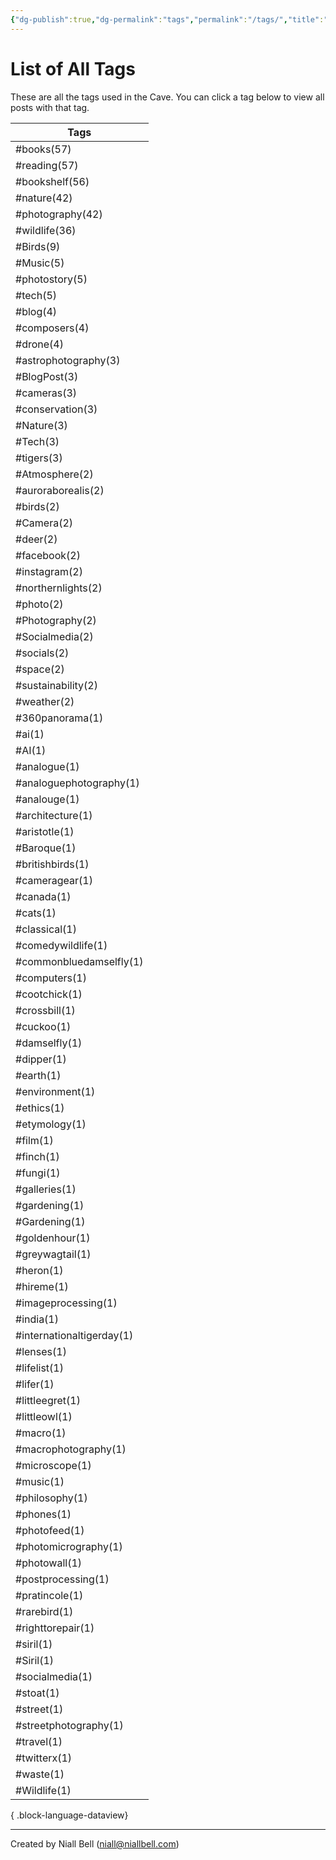 ```yaml
---
{"dg-publish":true,"dg-permalink":"tags","permalink":"/tags/","title":"List of All Tags","hide":true,"noteIcon":null,"created":"2024-04-16T00:05:40.920+01:00","updated":"2024-05-05T11:08:34.273+01:00"}
---
```


# List of All Tags

These are all the tags used in the Cave. You can click a tag below to view all posts with that tag.

| Tags                      |
| ------------------------- |
| #books(57)                |
| #reading(57)              |
| #bookshelf(56)            |
| #nature(42)               |
| #photography(42)          |
| #wildlife(36)             |
| #Birds(9)                 |
| #Music(5)                 |
| #photostory(5)            |
| #tech(5)                  |
| #blog(4)                  |
| #composers(4)             |
| #drone(4)                 |
| #astrophotography(3)      |
| #BlogPost(3)              |
| #cameras(3)               |
| #conservation(3)          |
| #Nature(3)                |
| #Tech(3)                  |
| #tigers(3)                |
| #Atmosphere(2)            |
| #auroraborealis(2)        |
| #birds(2)                 |
| #Camera(2)                |
| #deer(2)                  |
| #facebook(2)              |
| #instagram(2)             |
| #northernlights(2)        |
| #photo(2)                 |
| #Photography(2)           |
| #Socialmedia(2)           |
| #socials(2)               |
| #space(2)                 |
| #sustainability(2)        |
| #weather(2)               |
| #360panorama(1)           |
| #ai(1)                    |
| #AI(1)                    |
| #analogue(1)              |
| #analoguephotography(1)   |
| #analouge(1)              |
| #architecture(1)          |
| #aristotle(1)             |
| #Baroque(1)               |
| #britishbirds(1)          |
| #cameragear(1)            |
| #canada(1)                |
| #cats(1)                  |
| #classical(1)             |
| #comedywildlife(1)        |
| #commonbluedamselfly(1)   |
| #computers(1)             |
| #cootchick(1)             |
| #crossbill(1)             |
| #cuckoo(1)                |
| #damselfly(1)             |
| #dipper(1)                |
| #earth(1)                 |
| #environment(1)           |
| #ethics(1)                |
| #etymology(1)             |
| #film(1)                  |
| #finch(1)                 |
| #fungi(1)                 |
| #galleries(1)             |
| #gardening(1)             |
| #Gardening(1)             |
| #goldenhour(1)            |
| #greywagtail(1)           |
| #heron(1)                 |
| #hireme(1)                |
| #imageprocessing(1)       |
| #india(1)                 |
| #internationaltigerday(1) |
| #lenses(1)                |
| #lifelist(1)              |
| #lifer(1)                 |
| #littleegret(1)           |
| #littleowl(1)             |
| #macro(1)                 |
| #macrophotography(1)      |
| #microscope(1)            |
| #music(1)                 |
| #philosophy(1)            |
| #phones(1)                |
| #photofeed(1)             |
| #photomicrography(1)      |
| #photowall(1)             |
| #postprocessing(1)        |
| #pratincole(1)            |
| #rarebird(1)              |
| #righttorepair(1)         |
| #siril(1)                 |
| #Siril(1)                 |
| #socialmedia(1)           |
| #stoat(1)                 |
| #street(1)                |
| #streetphotography(1)     |
| #travel(1)                |
| #twitterx(1)              |
| #waste(1)                 |
| #Wildlife(1)              |

{ .block-language-dataview}

---
Created by Niall Bell (niall@niallbell.com)